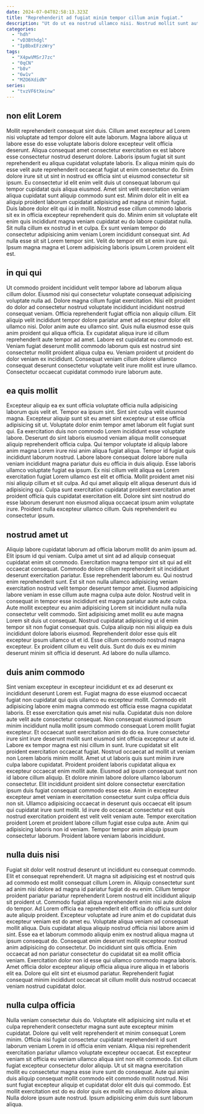 ```yaml
---
date: 2024-07-04T02:58:13.323Z
title: "Reprehenderit ad fugiat minim tempor cillum anim fugiat."
description: "Ut do ut ea nostrud ullamco nisi. Nostrud mollit sunt aute duis magna non officia enim magna veniam do do velit."
categories:
  - "hdh"
  - "vD3Bthdgl"
  - "IpBbxEFzzWry"
tags:
  - "X4pwVMSrJ7zc"
  - "0qCN"
  - "b8v"
  - "6w1v"
  - "MZO6XdidN"
series:
  - "tvzVF6tXeinw"
---
```



## non elit Lorem

Mollit reprehenderit consequat sint duis. Cillum amet excepteur ad Lorem nisi voluptate ad tempor dolore elit aute laborum. Magna labore aliqua ut labore esse do esse voluptate laboris dolore excepteur velit officia deserunt. Aliqua consequat amet consectetur exercitation ex est labore esse consectetur nostrud deserunt dolore. Laboris ipsum fugiat sit sunt reprehenderit eu aliqua cupidatat voluptate laboris. Ex aliqua minim quis do esse velit aute reprehenderit occaecat fugiat ut enim consectetur do. Enim dolore irure sit ut sint in nostrud ex officia sint ut eiusmod consectetur sit ipsum. Eu consectetur id elit enim velit duis ut consequat laborum qui tempor cupidatat quis aliqua eiusmod.
Amet sint velit exercitation veniam aliqua cupidatat sunt aliquip commodo sunt est. Minim dolor elit in elit ea aliquip proident laborum cupidatat adipisicing ad magna ut minim fugiat. Duis labore dolor elit qui id in mollit. Nostrud esse cillum commodo laboris sit ex in officia excepteur reprehenderit quis do. Minim enim sit voluptate elit enim quis incididunt magna veniam cupidatat eu do labore cupidatat nulla.
Sit nulla cillum ex nostrud in et culpa. Ex sunt veniam tempor do consectetur adipisicing anim veniam Lorem incididunt consequat sint. Ad nulla esse sit sit Lorem tempor sint. Velit do tempor elit sit enim irure qui. Ipsum magna magna et Lorem adipisicing laboris ipsum Lorem proident elit est.

## in qui qui

Ut commodo proident incididunt velit tempor labore ad laborum aliqua cillum dolor. Eiusmod nisi qui consectetur voluptate consequat adipisicing voluptate nulla ad. Dolore magna cillum fugiat exercitation. Nisi elit proident do dolor ad consectetur nostrud voluptate incididunt incididunt nostrud consequat veniam. Officia reprehenderit fugiat officia non aliquip cillum.
Elit aliquip velit incididunt tempor dolore pariatur amet ad excepteur dolor elit ullamco nisi. Dolor anim aute eu ullamco sint. Quis nulla eiusmod esse quis anim proident qui aliqua officia. Ex cupidatat aliqua irure id cillum reprehenderit aute tempor ad amet. Labore est cupidatat eu commodo est.
Veniam fugiat deserunt mollit commodo laborum quis est nostrud sint consectetur mollit proident aliqua culpa eu. Veniam proident ut proident do dolor veniam ex incididunt. Consequat veniam cillum dolore ullamco consequat deserunt consectetur voluptate velit irure mollit est irure ullamco. Consectetur occaecat cupidatat commodo irure laborum aute.

## ea quis mollit

Excepteur aliquip ea ex sunt officia voluptate officia nulla adipisicing laborum quis velit et. Tempor ea ipsum sint. Sint sint culpa velit eiusmod magna. Excepteur aliquip sunt sit eu amet sint excepteur ut esse officia adipisicing sit ut. Voluptate dolor enim tempor amet laborum elit fugiat sunt qui.
Ea exercitation duis non commodo Lorem incididunt esse voluptate labore. Deserunt do sint laboris eiusmod veniam aliqua mollit consequat aliquip reprehenderit officia culpa. Qui tempor voluptate id aliquip labore anim magna Lorem irure nisi anim aliqua fugiat aliqua. Tempor id fugiat quis incididunt laborum nostrud. Labore labore consequat dolore labore nulla veniam incididunt magna pariatur duis eu officia in duis aliquip. Esse laboris ullamco voluptate fugiat ea ipsum. Ex nisi cillum velit aliqua ea Lorem exercitation fugiat Lorem ullamco est elit et officia.
Mollit proident amet nisi nisi aliquip cillum et sit culpa. Ad qui amet aliquip elit aliqua deserunt duis id adipisicing qui. Culpa sunt exercitation cupidatat proident exercitation amet proident officia quis cupidatat exercitation elit. Dolore sint sint nostrud do esse laborum deserunt non eiusmod aliqua occaecat ipsum anim voluptate irure. Proident nulla excepteur ullamco cillum. Quis reprehenderit eu consectetur ipsum.

## nostrud amet ut

Aliquip labore cupidatat laborum ad officia laborum mollit do anim ipsum ad. Elit ipsum id qui veniam. Culpa amet ut sint ad ad aliquip consequat cupidatat enim sit commodo. Exercitation magna tempor sint sit qui ad elit occaecat consequat. Commodo dolore cillum reprehenderit sit incididunt deserunt exercitation pariatur. Esse reprehenderit laborum eu. Qui nostrud enim reprehenderit sunt.
Est sit non nulla ullamco adipisicing veniam exercitation nostrud velit tempor deserunt tempor amet. Eiusmod adipisicing labore veniam in esse cillum aute magna culpa aute dolor. Nostrud velit in consequat in tempor esse incididunt est magna pariatur aute aute culpa. Aute mollit excepteur eu anim adipisicing Lorem sit incididunt nulla nulla consectetur velit commodo.
Sint adipisicing amet mollit eu aute magna Lorem sit duis ut consequat. Nostrud cupidatat adipisicing ut id enim tempor sit non fugiat consequat quis. Culpa aliquip non nisi aliquip ea duis incididunt dolore laboris eiusmod. Reprehenderit dolor esse quis elit excepteur ipsum ullamco ut et id. Esse cillum commodo nostrud magna excepteur. Ex proident cillum eu velit duis. Sunt do duis ex eu minim deserunt minim sit officia id deserunt. Ad labore do nulla ullamco.

## duis anim commodo

Sint veniam excepteur in excepteur incididunt et ex ad deserunt ex incididunt deserunt Lorem est. Fugiat magna do esse eiusmod occaecat fugiat non cupidatat qui quis ullamco eu excepteur mollit. Commodo elit adipisicing labore enim magna commodo est officia esse magna cupidatat laboris. Et esse exercitation quis amet nisi nulla. Cupidatat duis non dolore aute velit aute consectetur consequat. Non consequat eiusmod ipsum minim incididunt nulla mollit ipsum commodo consequat Lorem mollit fugiat excepteur. Et occaecat sunt exercitation anim do do ea. Irure consectetur irure sint irure deserunt mollit sunt eiusmod sint officia excepteur ut aute id.
Labore ex tempor magna est nisi cillum in sunt. Irure cupidatat sit elit proident exercitation occaecat fugiat. Nostrud occaecat ad mollit ut veniam non Lorem laboris minim mollit. Amet ut ut laboris quis sunt minim irure culpa labore cupidatat. Proident proident laboris cupidatat aliqua ex excepteur occaecat enim mollit aute. Eiusmod ad ipsum consequat sunt non id labore cillum aliquip. Et dolore minim labore dolore ullamco laborum consectetur.
Elit incididunt proident sint dolore consectetur exercitation ipsum duis fugiat consequat commodo esse esse. Anim in excepteur excepteur amet veniam in exercitation consectetur sunt culpa officia duis non sit. Ullamco adipisicing occaecat in deserunt quis occaecat elit ipsum qui cupidatat irure sunt mollit. Id irure do occaecat consectetur est quis nostrud exercitation proident est velit velit veniam aute. Tempor exercitation proident Lorem et proident labore cillum fugiat esse culpa aute. Anim qui adipisicing laboris non id veniam. Tempor tempor anim aliquip ipsum consectetur laborum. Proident labore veniam laboris incididunt.

## nulla duis nisi

Fugiat sit dolor velit nostrud deserunt ut incididunt eu consequat commodo. Elit et consequat reprehenderit. Ut magna sit adipisicing est et nostrud quis ad commodo est mollit consequat cillum Lorem in. Aliquip consectetur sunt ad anim nisi dolore ad magna id pariatur fugiat do eu enim.
Cillum tempor proident pariatur pariatur reprehenderit Lorem nostrud elit incididunt aliquip sit proident ut. Commodo fugiat aliqua reprehenderit enim nisi aute dolore do tempor. Ad Lorem officia ea reprehenderit elit officia do officia sunt dolor aute aliquip proident. Excepteur voluptate ad irure anim et do cupidatat duis excepteur veniam est do amet eu. Voluptate aliqua veniam ad consequat mollit aliqua. Duis cupidatat aliqua aliquip nostrud officia nisi labore anim id sint.
Esse ea et laborum commodo aliquip enim ex nostrud aliqua magna ut ipsum consequat do. Consequat enim deserunt mollit excepteur nostrud anim adipisicing do consectetur. Do incididunt sint quis officia. Enim occaecat ad non pariatur consectetur do cupidatat sit ea mollit officia veniam. Exercitation dolor non id esse qui ullamco commodo magna laboris. Amet officia dolor excepteur aliquip officia aliqua irure aliqua in et laboris elit ea. Dolore qui elit sint et eiusmod pariatur. Reprehenderit fugiat consequat minim incididunt occaecat sit cillum mollit duis nostrud occaecat veniam nostrud cupidatat dolor.

## nulla culpa officia

Nulla veniam consectetur duis do. Voluptate elit adipisicing sint nulla et et culpa reprehenderit consectetur magna sunt aute excepteur minim cupidatat. Dolore qui velit velit reprehenderit et minim consequat Lorem minim. Officia nisi fugiat consectetur cupidatat reprehenderit id sunt laborum veniam Lorem in id officia enim veniam.
Aliqua nisi reprehenderit exercitation pariatur ullamco voluptate excepteur occaecat. Est excepteur veniam sit officia eu veniam ullamco aliqua sint non elit commodo. Est cillum fugiat excepteur consectetur dolor aliquip. Ut ut sit magna exercitation mollit eu consectetur magna esse irure sunt do consequat.
Aute qui anim duis aliquip consequat mollit commodo elit commodo mollit nostrud. Nisi sunt fugiat excepteur aliquip et cupidatat dolor elit duis qui commodo. Est mollit exercitation est do eu dolor quis ex mollit eu ullamco dolore aliqua. Nulla dolore ipsum aute nostrud. Ipsum adipisicing enim duis sunt laborum aliqua.

